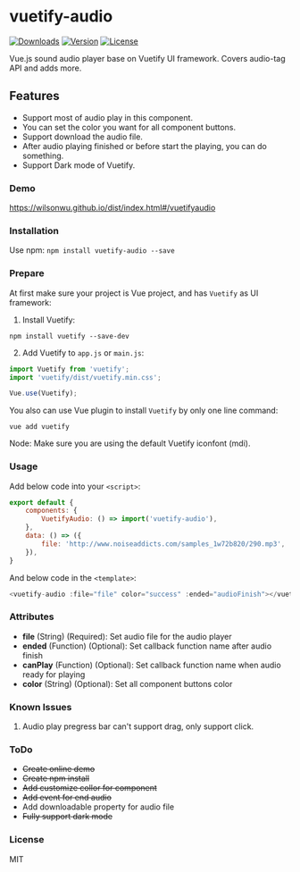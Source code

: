 # vuetify-audio
<a href="https://www.npmjs.com/package/vuetify-audio"><img src="https://img.shields.io/npm/dt/vuetify-audio.svg" alt="Downloads"></a>
<a href="https://www.npmjs.com/package/vuetify-audio"><img src="https://img.shields.io/npm/v/vuetify-audio.svg" alt="Version"></a>
<a href="https://www.npmjs.com/package/vuetify-audio"><img src="https://img.shields.io/npm/l/vuetify-audio.svg" alt="License"></a>

Vue.js sound audio player base on Vuetify UI framework. Covers audio-tag API and adds more.

## Features
- Support most of audio play in this component.
- You can set the color you want for all component buttons.
- Support download the audio file.
- After audio playing finished or before start the playing, you can do something.
- Support Dark mode of Vuetify.

### Demo

https://wilsonwu.github.io/dist/index.html#/vuetifyaudio

### Installation

Use npm: ```npm install vuetify-audio --save```

### Prepare
At first make sure your project is Vue project, and has ```Vuetify``` as UI framework:
1. Install Vuetify:
```
npm install vuetify --save-dev
```
2. Add Vuetify to ```app.js``` or ```main.js```:
```js
import Vuetify from 'vuetify';
import 'vuetify/dist/vuetify.min.css';

Vue.use(Vuetify);
```

You also can use Vue plugin to install ```Vuetify``` by only one line command:
```
vue add vuetify
```

Node: Make sure you are using the default Vuetify iconfont (mdi).

### Usage
Add below code into your ```<script>```:
```js
export default {
    components: {
        VuetifyAudio: () => import('vuetify-audio'),
    },
    data: () => ({
        file: 'http://www.noiseaddicts.com/samples_1w72b820/290.mp3',
    }),
}

```

And below code in the ```<template>```:
```js
<vuetify-audio :file="file" color="success" :ended="audioFinish"></vuetify-audio>
```


### Attributes

 - **file** (String) (Required): Set audio file for the audio player
 - **ended** (Function) (Optional): Set callback function name after audio finish
 - **canPlay** (Function) (Optional): Set callback function name when audio ready for playing
 - **color** (String) (Optional): Set all component buttons color

### Known Issues
1. Audio play pregress bar can't support drag, only support click.

### ToDo

 - ~~Create online demo~~
 - ~~Create npm install~~
 - ~~Add customize collor for component~~
 - ~~Add event for end audio~~
 - Add downloadable property for audio file
 - ~~Fully support dark mode~~
 
### License

MIT
